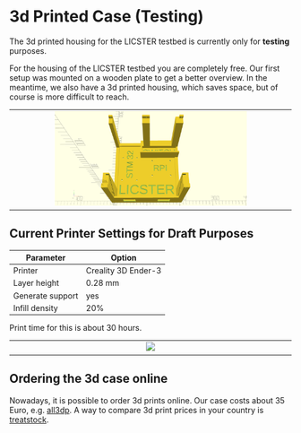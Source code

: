 # 3d Printed Case (Testing)

The 3d printed housing for the LICSTER testbed is currently only for **testing** purposes.

For the housing of the LICSTER testbed you are completely free.
Our first setup was mounted on a wooden plate to get a better overview.
In the meantime, we also have a 3d printed housing, which saves space, but of course is more difficult to reach.

<table align="center"><tr><td align="center" width="9999">
<img src="images/case_v0.1.png" width=70%></img>
</td></tr></table>

## Current Printer Settings for Draft Purposes

| Parameter          | Option                        |
|--------------------|-------------------------------|
| Printer            | Creality 3D Ender-3           |
| Layer height       | 0.28 mm                       |
| Generate support   | yes                           |
| Infill density     | 20%                           |

Print time for this is about 30 hours.

<table align="center"><tr><td align="center" width="9999">
<img src="images/3dprint.gif" width=70%></img>
</td></tr></table>

## Ordering the 3d case online
Nowadays, it is possible to order 3d prints online. 
Our case costs about 35 Euro, e.g. [all3dp](https://print.all3dp.com/).
A way to compare 3d print prices in your country is
[treatstock](https://www.treatstock.com/my/print-model3d).




